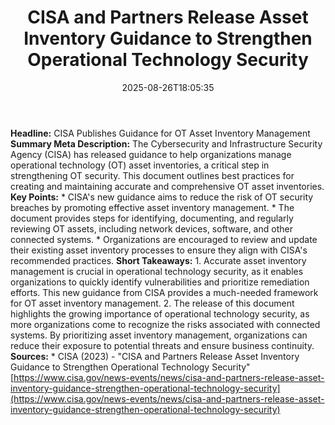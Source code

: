 ﻿---
title: "CISA and Partners Release Asset Inventory Guidance to Strengthen Operational Technology Security"
date: "2025-08-26T18:05:35"
category: "Markets"
summary: ""
slug: "cisa and partners release asset inventory guidance to streng"
source_urls:
  - "https://www.cisa.gov/news-events/news/cisa-and-partners-release-asset-inventory-guidance-strengthen-operational-technology-security"
seo:
  title: "CISA and Partners Release Asset Inventory Guidance to Strengthen Operational Technology Security | Hash n Hedge"
  description: ""
  keywords: ["news", "markets", "brief"]
---
**Headline:** CISA Publishes Guidance for OT Asset Inventory Management  **Summary Meta Description:** The Cybersecurity and Infrastructure Security Agency (CISA) has released guidance to help organizations manage operational technology (OT) asset inventories, a critical step in strengthening OT security. This document outlines best practices for creating and maintaining accurate and comprehensive OT asset inventories.  **Key Points:**  * CISA's new guidance aims to reduce the risk of OT security breaches by promoting effective asset inventory management. * The document provides steps for identifying, documenting, and regularly reviewing OT assets, including network devices, software, and other connected systems. * Organizations are encouraged to review and update their existing asset inventory processes to ensure they align with CISA's recommended practices.  **Short Takeaways:**  1. Accurate asset inventory management is crucial in operational technology security, as it enables organizations to quickly identify vulnerabilities and prioritize remediation efforts. This new guidance from CISA provides a much-needed framework for OT asset inventory management. 2. The release of this document highlights the growing importance of operational technology security, as more organizations come to recognize the risks associated with connected systems. By prioritizing asset inventory management, organizations can reduce their exposure to potential threats and ensure business continuity.  **Sources:** * CISA (2023) - "CISA and Partners Release Asset Inventory Guidance to Strengthen Operational Technology Security" [https://www.cisa.gov/news-events/news/cisa-and-partners-release-asset-inventory-guidance-strengthen-operational-technology-security](https://www.cisa.gov/news-events/news/cisa-and-partners-release-asset-inventory-guidance-strengthen-operational-technology-security) 

